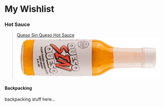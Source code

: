 # My Wishlist


### Hot Sauce
> [Queso Sin Queso Hot Sauce](https://heatonist.com/products/queso-sin-queso-good-heat)
>  <picture>
>    <img alt="Hot Sauce bottle called queso sin queso" src="/media/hot_sauce.png">
>  </picture>

#### Backpacking
backpacking stuff here...
